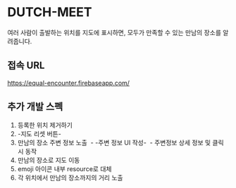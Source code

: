 # DUTCH-MEET

여러 사람이 출발하는 위치를 지도에 표시하면, 모두가 만족할 수 있는 만남의 장소를 알려줍니다.

## 접속 URL 

https://equal-encounter.firebaseapp.com/

## 추가 개발 스펙

1. 등록한 위치 제거하기
2. -지도 리셋 버튼-
2. 만남의 장소 주변 정보 노출
  - -주변 정보 UI 작성-
  - 주변정보 상세 정보 및 클릭시 동작
2. 만남의 장소로 지도 이동
3. emoji 아이콘 내부 resource로 대체
4. 각 위치에서 만남의 장소까지의 거리 노출
